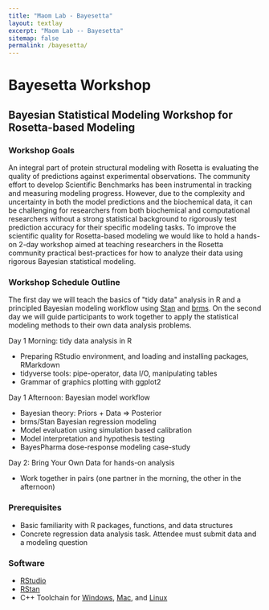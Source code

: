 ```yaml
---
title: "Maom Lab - Bayesetta"
layout: textlay
excerpt: "Maom Lab -- Bayesetta"
sitemap: false
permalink: /bayesetta/
---
```

# Bayesetta Workshop

## Bayesian Statistical Modeling Workshop for Rosetta-based Modeling

### Workshop Goals
An integral part of protein structural modeling with Rosetta is evaluating the quality of predictions against experimental observations. The community effort to develop Scientific Benchmarks has been instrumental in tracking and measuring modeling progress. However, due to the complexity and uncertainty in both the model predictions and the biochemical data, it can be challenging for researchers from both biochemical and computational researchers without a strong statistical background to rigorously test prediction accuracy for their specific modeling tasks.
To improve the scientific quality for Rosetta-based modeling we would like to hold a hands-on 2-day workshop aimed at teaching researchers in the Rosetta community practical best-practices for how to analyze their data using rigorous Bayesian statistical modeling.

### Workshop Schedule Outline
The first day we will teach the basics of "tidy data" analysis in R and a principled Bayesian modeling workflow using [Stan](https://mc-stan.org/) and [brms](https://paul-buerkner.github.io/brms/). On the second day we will guide participants to work together to apply the statistical modeling methods to their own data analysis problems.

Day 1 Morning: tidy data analysis in R
* Preparing RStudio environment, and loading and installing packages, RMarkdown
* tidyverse tools: pipe-operator, data I/O, manipulating tables
* Grammar of graphics plotting with ggplot2

Day 1 Afternoon: Bayesian model workflow
* Bayesian theory: Priors + Data => Posterior
* brms/Stan Bayesian regression modeling
* Model evaluation using simulation based calibration
* Model interpretation and hypothesis testing
* BayesPharma dose-response modeling case-study

Day 2:  Bring Your Own Data for hands-on analysis
* Work together in pairs (one partner in the morning, the other in the afternoon)

### Prerequisites
* Basic familiarity with R packages, functions, and data structures
* Concrete regression data analysis task. Attendee must submit data and a modeling question

### Software
* [RStudio](https://www.rstudio.com/products/rstudio/)
* [RStan](https://github.com/stan-dev/rstan/wiki/RStan-Getting-Started)
* C++ Toolchain for [Windows](https://github.com/stan-dev/rstan/wiki/Configuring-C---Toolchain-for-Windows), [Mac](https://github.com/stan-dev/rstan/wiki/Configuring-C---Toolchain-for-Mac), and [Linux](https://github.com/stan-dev/rstan/wiki/Configuring-C-Toolchain-for-Linux)
